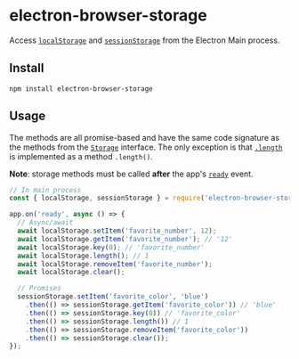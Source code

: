 # electron-browser-storage
Access [`localStorage`](https://developer.mozilla.org/en-US/docs/Web/API/Window/localStorage) and [`sessionStorage`](https://developer.mozilla.org/en-US/docs/Web/API/Window/sessionStorage) from the Electron Main process.

## Install
```shell
npm install electron-browser-storage
```

## Usage
The methods are all promise-based and have the same code signature as the methods from the [`Storage`](https://developer.mozilla.org/en-US/docs/Web/API/Storage) interface. The only exception is that [`.length`](https://developer.mozilla.org/en-US/docs/Web/API/Storage/length) is implemented as a method `.length()`.

**Note**: storage methods must be called **after** the app's [`ready`](https://electronjs.org/docs/api/app#event-ready) event.
```javascript
// In main process
const { localStorage, sessionStorage } = require('electron-browser-storage');

app.on('ready', async () => {
  // Async/await
  await localStorage.setItem('favorite_number', 12);
  await localStorage.getItem('favorite_number'); // '12'
  await localStorage.key(0); // 'favorite_number'
  await localStorage.length(); // 1
  await localStorage.removeItem('favorite_number');
  await localStorage.clear();

  // Promises
  sessionStorage.setItem('favorite_color', 'blue')
    .then(() => sessionStorage.getItem('favorite_color')) // 'blue'
    .then(() => sessionStorage.key(0)) // 'favorite_color'
    .then(() => sessionStorage.length()) // 1
    .then(() => sessionStorage.removeItem('favorite_color'))
    .then(() => sessionStorage.clear());
});
```
